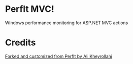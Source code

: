 PerfIt MVC!
======

Windows performance monitoring for ASP.NET MVC actions

Credits
======

[Forked and customized from PerfIt by Ali Kheyrollahi](https://github.com/aliostad/PerfIt)
